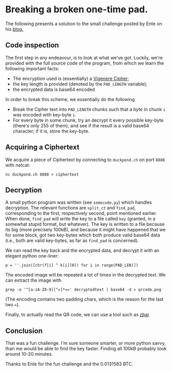 # Breaking a broken one-time pad.

The following presents a solution to the small challenge posted by
Ente on his [blog.](https://duckpond.ch/security/math/2016/09/15/broken-one-time-pad.html)

## Code inspection

The first step in any endeavour, is to look at what we've
got. Luckily, we're provided with the full source code of the program,
from which we learn the following important facts:

  * The encryption used is (essentially) a [Vigenere Cipher](https://en.wikipedia.org/wiki/Vigen%C3%A8re_cipher);
  * the key length is provided (denoted by the `PAD_LENGTH` variable);
  * the encrypted data is base64 encoded

In order to break this scheme, we essentially do the following

  * Break the Cipher text into `PAD_LENGTH` chunks such that a byte in
    chunk `i` was encoded with key-byte `i`.
  * For every byte in some chunk, try an decrypt it every possible
    key-byte (there's only 255 of them), and see if the result is a
    valid base64 character; if it is, store the key-byte.

## Acquiring a Ciphertext

We acquire a piece of Ciphertext by connecting to `duckpond.ch` on
port `8888` with netcat:

`
nc duckpond.ch 8888 > ciphertext
`

## Decryption

A small python program was written (see `somecode.py`) which handles
decryption. The relevant functions are `split_ct` and `find_pad`,
corresponding to the first, respectively second, point mentioned
earlier. When done, `find_pad` will write the key to a file called
`key` (granted, in a somewhat stupid format, but whatever). The key is
written to a file because its big (more precisely 100kB), and because
it might have happened that we for some block, got two key-bytes which
both produce valid base64 data (i.e., both are valid key-bytes, as far
as `find_pad` is concerned).

We can read the key back and the encrypted data, and decrypt it with
an elegant python one-liner:

`
p = ''.join([chr(f[i] ^ k[i][0]) for i in range(PAD_LEN)])
`

The encoded image will be repeated a lot of times in the decrypted
text. We can extract the image with

`
grep -o '^[a-zA-Z0-9][^=]*==' decryptedtext | base64 -d > qrcode.png
`

(The encoding contains two padding chars, which is the reason for the
last two `=`).

Finally, to actually read the QR code, we can use a tool such
as [zbar](http://zbar.sourceforge.net/)

## Conclusion

That was a fun challenge. I'm sure someone smarter, or more python
savvy, than me would be able to find the key faster. Finding all 100kB
probably took around 10-20 minutes.

Thanks to Ente for the fun challenge and the 0.0131583 BTC.
